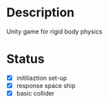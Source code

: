 # Description

Unity game for rigid body physics

# Status


- [x] initiliaztion set-up
- [x] response space ship
- [x] basic collider 